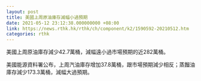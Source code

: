 ```yaml
---
layout: post
title: 美國上周原油庫存減幅小過預期
date: 2021-05-12 23:12:38.000000000 +08:00
link: https://news.rthk.hk/rthk/ch/component/k2/1590592-20210512.htm
categories: rthk
---
```


美國上周原油庫存減少42.7萬桶，減幅遠小過市場預期的近282萬桶。

美國能源資料署公布，上周汽油庫存增加37.8萬桶，跟市場預期減少相反；蒸餾油庫存減少173.3萬桶，減幅大過預期。　
